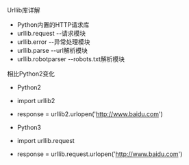 Urllib库详解
 - Python内置的HTTP请求库
 - urllib.request  --请求模块
 - urllib.error  --异常处理模块
 - urllib.parse  --url解析模块
 - urllib.robotparser   --robots.txt解析模块


相⽐Python2变化
 - Python2
 - import urllib2
 - response = urllib2.urlopen('http://www.baidu.com')

 - Python3
 - import urllib.request
 - response = urllib.request.urlopen('http://www.baidu.com')
